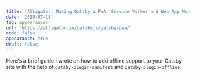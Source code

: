 ```yaml
---
title: 'Alligator: Making Gatsby a PWA: Service Worker and Web App Manifest'
date: '2019-07-18'
tag: appearances
url: 'https://alligator.io/gatsbyjs/gatsby-pwa/'
code: false
appearance: true
draft: false
---
```


Here's a brief guide I wrote on how to add offline support to your Gatsby site with the help of `gatsby-plugin-manifest` and `gatsby-plugin-offline`.